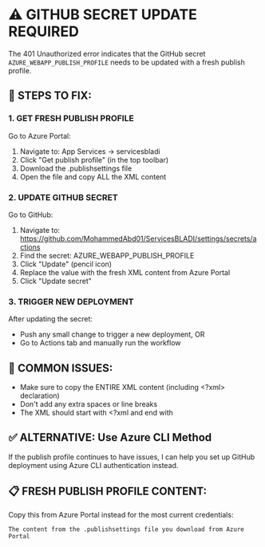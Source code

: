 # ⚠️  GITHUB SECRET UPDATE REQUIRED

The 401 Unauthorized error indicates that the GitHub secret `AZURE_WEBAPP_PUBLISH_PROFILE` 
needs to be updated with a fresh publish profile.

## 🔄 STEPS TO FIX:

### 1. GET FRESH PUBLISH PROFILE

Go to Azure Portal:
1. Navigate to: App Services → servicesbladi
2. Click "Get publish profile" (in the top toolbar)
3. Download the .publishsettings file
4. Open the file and copy ALL the XML content

### 2. UPDATE GITHUB SECRET

Go to GitHub:
1. Navigate to: https://github.com/MohammedAbd01/ServicesBLADI/settings/secrets/actions
2. Find the secret: AZURE_WEBAPP_PUBLISH_PROFILE
3. Click "Update" (pencil icon)
4. Replace the value with the fresh XML content from Azure Portal
5. Click "Update secret"

### 3. TRIGGER NEW DEPLOYMENT

After updating the secret:
- Push any small change to trigger a new deployment, OR
- Go to Actions tab and manually run the workflow

## 🚨 COMMON ISSUES:

- Make sure to copy the ENTIRE XML content (including <?xml> declaration)
- Don't add any extra spaces or line breaks
- The XML should start with <?xml and end with </publishData>

## ✅ ALTERNATIVE: Use Azure CLI Method

If the publish profile continues to have issues, I can help you set up 
GitHub deployment using Azure CLI authentication instead.

## 📋 FRESH PUBLISH PROFILE CONTENT:

Copy this from Azure Portal instead for the most current credentials:
```
The content from the .publishsettings file you download from Azure Portal
```
